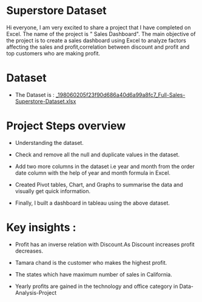 # Superstore Dataset

Hi everyone,
I am very excited to share a project that I have completed on Excel. The name of the project is " Sales Dashboard". The main objective of the project is to create a sales dashboard using Excel to analyze factors affecting the sales and profit,correlation between discount and profit and top customers who are making profit.

# Dataset

- The Dataset is : [_198060205f23f90d686a40d6a99a8fc7_Full-Sales-Superstore-Dataset.xlsx](https://github.com/Raj4478/Data-Analysis-Project/files/12224915/_198060205f23f90d686a40d6a99a8fc7_Full-Sales-Superstore-Dataset.xlsx)

# Project Steps overview

- Understanding the dataset.

- Check and remove all the null and duplicate values in the dataset.

- Add two more columns in the dataset i.e year and month from the order date column with the help of year and month formula in Excel.

- Created Pivot tables, Chart, and Graphs to summarise the data and visually get quick information.

- Finally, I built a dashboard in tableau using the above dataset.


# Key insights :  

- Profit has an inverse relation with Discount.As Discount increases profit decreases.

- Tamara chand is the customer who makes the highest profit.

- The states which have maximum number  of sales in California.

- Yearly profits are gained in the technology and office category in Data-Analysis-Project



